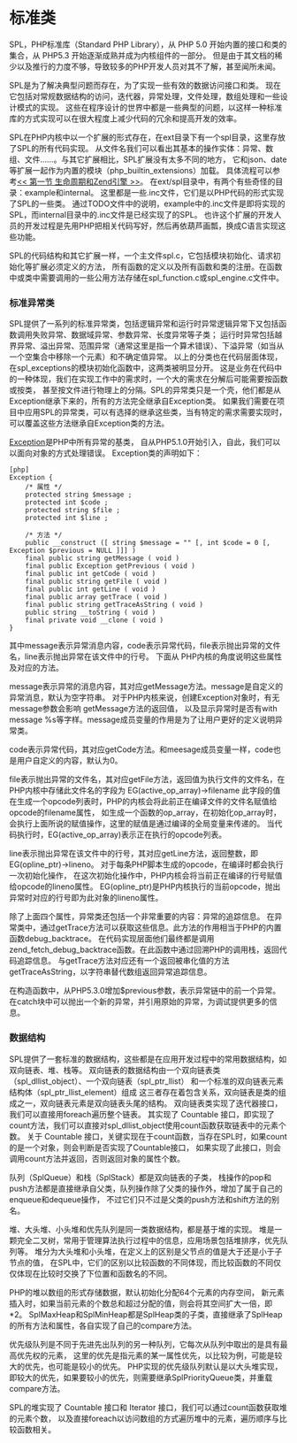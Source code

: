 # 标准类

SPL，PHP标准库（Standard PHP Library），从 PHP 5.0 开始内置的接口和类的集合，从 PHP5.3 开始逐渐成熟并成为内核组件的一部分。
但是由于其文档的稀少以及推行的力度不够，导致较多的PHP开发人员对其不了解，甚至闻所未闻。

SPL是为了解决典型问题而存在，为了实现一些有效的数据访问接口和类。
现在它包括对常规数据结构的访问，迭代器，异常处理，文件处理，数组处理和一些设计模式的实现。
这些在程序设计的世界中都是一些典型的问题，以这样一种标准库的方式实现可以在很大程度上减少代码的冗余和提高开发的效率。

SPL在PHP内核中以一个扩展的形式存在，在ext目录下有一个spl目录，这里存放了SPL的所有代码实现。
从文件名我们可以看出其基本的操作实体：异常、数组、文件……。与其它扩展相比，SPL扩展没有太多不同的地方，
它和json、date等扩展一起作为内置的模块（php_builtin_extensions）加载。
具体流程可以参考[<< 第一节 生命周期和Zend引擎 >>][php-life-cycle-and-zend-engine]。
在ext/spl目录中，有两个有些奇怪的目录：example和internal。
这里都是一些.inc文件，它们是以PHP代码的形式实现了SPL的一些类。
通过TODO文件中的说明，example中的.inc文件是即将实现的SPL，而internal目录中的.inc文件是已经实现了的SPL。
也许这个扩展的开发人员的开发过程是先用PHP把相关代码写好，然后再依葫芦画瓢，换成C语言实现这些功能。

SPL的代码结构和其它扩展一样，一个主文件spl.c，它包括模块初始化、请求初始化等扩展必须定义的方法，
所有函数的定义以及所有函数和类的注册。在函数中或类中需要调用的一些公用方法存储在spl_function.c或spl_engine.c文件中。

### 标准异常类

SPL提供了一系列的标准异常类，包括逻辑异常和运行时异常逻辑异常下又包括函数调用失败异常、数据域异常、参数异常、长度异常等子类；
运行时异常包括越界异常、溢出异常、范围异常（通常这里是指一个算术错误）、下溢异常（如当从一个空集合中移除一个元素）和不确定值异常。
以上的分类也在代码层面体现，在spl_exceptions的模块初始化函数中，这两类被明显分开。
这是业务在代码中的一种体现，我们在实现工作中的需求时，一个大的需求在分解后可能需要按函数或按类，
甚至按文件进行物理上的分隔。SPL的异常类只是一个壳，他们都是从Exception继承下来的，所有的方法完全继承自Exception类。
如果我们需要在项目中应用SPL的异常类，可以有选择的继承这些类，当有特定的需求需要实现时，可以覆盖这些方法继承自Exception类的方法。

[Exception](http://cn2.php.net/manual/zh/class.exception.php)是PHP中所有异常的基类，
自从PHP5.1.0开始引入，自此，我们可以以面向对象的方式处理错误。
Exception类的声明如下：

    [php]
    Exception {
        /* 属性 */
        protected string $message ;
        protected int $code ;
        protected string $file ;
        protected int $line ;

        /* 方法 */
        public __construct ([ string $message = "" [, int $code = 0 [, Exception $previous = NULL ]]] )
        final public string getMessage ( void )
        final public Exception getPrevious ( void )
        final public int getCode ( void )
        final public string getFile ( void )
        final public int getLine ( void )
        final public array getTrace ( void )
        final public string getTraceAsString ( void )
        public string __toString ( void )
        final private void __clone ( void )
    }

其中message表示异常消息内容，code表示异常代码，file表示抛出异常的文件名，line表示抛出异常在该文件中的行号。
下面从 PHP内核的角度说明这些属性及对应的方法。

message表示异常的消息内容，其对应getMessage方法。message是自定义的异常消息，默认为空字符串。
对于PHP内核来说，创建Exception对象时，有无message参数会影响 getMessage方法的返回值，
以及显示异常时是否有with message %s等字样。message成员变量的作用是为了让用户更好的定义说明异常类。

code表示异常代码，其对应getCode方法。和meesage成员变量一样，code也是用户自定义的内容，默认为0。

file表示抛出异常的文件名，其对应getFile方法，返回值为执行文件的文件名，在PHP内核中存储此文件名的字段为 EG(active_op_array)->filename 
此字段的值在生成一个opcode列表时，PHP的内核会将此前正在编译文件的文件名赋值给opcode的filename属性，
如生成一个函数的op_array，在初始化op_array时，会执行上面所说的赋值操作，这里的赋值是通过编译的全局变量来传递的。
当代码执行时，EG(active_op_array)表示正在执行的opcode列表。

line表示抛出异常在该文件中的行号，其对应getLine方法，返回整数，即EG(opline_ptr)->lineno。
对于每条PHP脚本生成的opcode，在编译时都会执行一次初始化操作，
在这次初始化操作中，PHP内核会将当前正在编译的行号赋值给opcode的lineno属性。
EG(opline_ptr)是PHP内核执行的当前opcode，抛出异常时对应的行号即为此对象的lineno属性。

除了上面四个属性，异常类还包括一个非常重要的内容：异常的追踪信息。
在异常类中，通过getTrace方法可以获取这些信息。此方法的作用相当于PHP的内置函数debug_backtrace。
在代码实现层面他们最终都是调用zend_fetch_debug_backtrace函数。在此函数中通过回溯PHP的调用栈，返回代码追踪信息。
与getTrace方法对应还有一个返回被串化值的方法getTraceAsString，以字符串替代数组返回异常追踪信息。

在构造函数中，从PHP5.3.0增加$previous参数，表示异常链中的前一个异常。
在catch块中可以抛出一个新的异常，并引用原始的异常，为调试提供更多的信息。

### 数据结构

SPL提供了一套标准的数据结构，这些都是在应用开发过程中的常用数据结构，如双向链表、堆、栈等。
双向链表的数据结构由一个双向链表类（spl_dllist_object）、一个双向链表（spl_ptr_llist）
和一个标准的双向链表元素结构体（spl_ptr_llist_element）组成
这三者存在着包含关系，双向链表是类的组成之一，双向链表元素是双向链表头尾的结构。
双向链表类实现了迭代器接口，我们可以直接用foreach遍历整个链表。
其实现了 Countable 接口，即实现了count方法，我们可以直接对spl_dllist_object使用count函数获取链表中的元素个数。
关于 Countable 接口，关键实现在于count函数，当存在SPL时，如果count的是一个对象，则会判断是否实现了Countable接口，
如果实现了此接口，则会调用count方法并返回，否则返回对象的属性个数。

队列（SplQueue）和栈（SplStack）都是双向链表的子类，
栈操作的pop和push方法都是直接继承自父类，队列操作除了父类的操作外，增加了属于自己的enqueue和dequeue操作，
不过它们只不过是父类的push方法和shift方法的别名。

堆、大头堆、小头堆和优先队列是同一类数据结构，都是基于堆的实现。
堆是一颗完全二叉树，常用于管理算法执行过程中的信息，应用场景包括堆排序，优先队列等。
堆分为大头堆和小头堆，在定义上的区别是父节点的值是大于还是小于子节点的值，
在SPL中，它们的区别以比较函数的不同体现，而比较函数的不同仅仅体现在比较时交换了下位置和函数名的不同。

PHP的堆以数组的形式存储数据，默认初始化分配64个元素的内存空间，
新元素插入时，如果当前元素的个数总和超过分配的值，则会将其空间扩大一倍，即*2。
SplMaxHeap和SplMinHeap都是SplHeap类的子类，直接继承了SplHeap的所有方法和属性，各自实现了自己的compare方法。

优先级队列是不同于先进先出队列的另一种队列，它每次从队列中取出的是具有最高优先权的元素，
这里的优先是指元素的某一属性优先，以比较为例，可能是较大的优先，也可能是较小的优先。
PHP实现的优先级队列默认是以大头堆实现，即较大的优先，如果要较小的优先，则需要继承SplPriorityQueue类，并重载compare方法。

SPL的堆实现了 Countable 接口和 Iterator 接口，我们可以通过count函数获取堆的元素个数，
以及直接foreach以访问数组的方式遍历堆中的元素，遍历顺序与比较函数相关。










[php-life-cycle-and-zend-engine]:         ?p=chapt02/02-01-php-life-cycle-and-zend-engine
